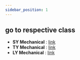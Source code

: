 ```yaml
---
sidebar_position: 1
---
```


## go to respective class

* **SY Mechanical** : [link](category/sy-mech)
* **TY Mechanical** : [link](category/ty-mech)
* **LY Mechanical** : [link](category/ly-mech)